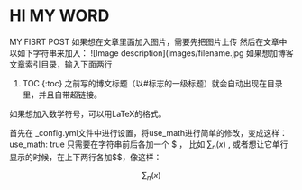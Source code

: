 # HI MY WORD
MY FISRT POST
如果想在文章里面加入图片，需要先把图片上传
然后在文章中以如下字符串来加入：
![Image description](images/filename.jpg
如果想加博客文章索引目录，输入下面两行
1. TOC
{:toc}
之前写的博文标题（以#标志的一级标题）就会自动出现在目录里，并且自带超链接。

如果想加入数学符号，可以用LaTeX的格式。

首先在 _config.yml文件中进行设置，将use_math进行简单的修改，变成这样：
use_math: true
只需要在字符串前后各加一个  $ ， 比如 $\sum_n (x)$ , 或者想让它单行显示的时候，在上下两行各加$$，像这样：

$$
\sum_n (x)
$$
